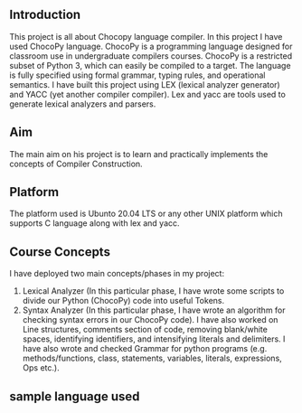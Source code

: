 ## Introduction ##
This project is all about Chocopy language compiler. In this project I have used ChocoPy language. ChocoPy is a programming language designed for classroom use in undergraduate compilers courses. ChocoPy is a restricted subset of Python 3, which can easily be compiled to a target. The language is fully specified using formal grammar, typing rules, and operational semantics. I have built this project using LEX (lexical analyzer generator) and YACC (yet another compiler compiler). Lex and yacc are tools used to generate lexical analyzers and parsers.

## Aim ##
The main aim on his project is to learn and practically implements the concepts of Compiler Construction. 

## Platform ##

The platform used is Ubunto 20.04 LTS or any other UNIX platform which supports C language along with lex and yacc.


## Course Concepts ##
I have deployed two main concepts/phases in my project:
1.	Lexical Analyzer (In this particular phase, I have wrote some scripts to divide our Python (ChocoPy) code into useful Tokens.
2.	Syntax Analyzer (In this particular phase, I have wrote an algorithm for checking syntax errors in our ChocoPy code).
I have also worked on Line structures, comments section of code, removing blank/white spaces, identifying identifiers, and intensifying literals and delimiters. I have also wrote and checked Grammar for python programs (e.g. methods/functions, class, statements, variables, literals, expressions, Ops etc.).

## sample language used ##



